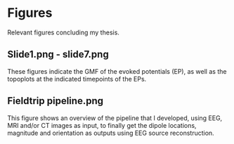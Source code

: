 # Figures
Relevant figures concluding my thesis. 

## Slide1.png - slide7.png
These figures indicate the GMF of the evoked potentials (EP), as well as the topoplots at the indicated timepoints of the EPs. 

## Fieldtrip pipeline.png
This figure shows an overview of the pipeline that I developed, using EEG, MRI and/or CT images as input, to finally get the dipole locations, magnitude and orientation as outputs using EEG source reconstruction.
